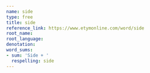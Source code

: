 ```yaml
---
name: side
type: free
title: side
reference_link: https://www.etymonline.com/word/side
root_name: 
root_language: 
denotation: 
word_sums:
- sum: 'Side + '
  respelling: side
---
```

